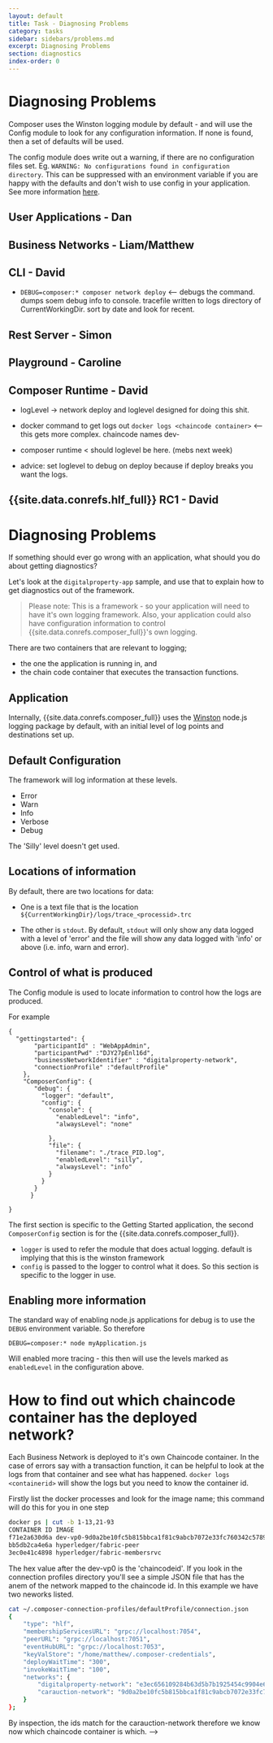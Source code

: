 ```yaml
---
layout: default
title: Task - Diagnosing Problems
category: tasks
sidebar: sidebars/problems.md
excerpt: Diagnosing Problems
section: diagnostics
index-order: 0
---
```


# Diagnosing Problems

Composer uses the Winston logging module by default - and will use the Config module to look for any configuration information. If none is found, then a set of defaults will be used.

The config module does write out a warning, if there are no configuration files set. Eg. `WARNING: No configurations found in configuration directory`. This can be suppressed with an environment variable if you are happy with the defaults and don't wish to use config in your application. See more information [here](https://github.com/lorenwest/node-config/wiki/Environment-Variables#suppress_no_config_warning).


## User Applications - Dan
## Business Networks - Liam/Matthew
## CLI - David

- `DEBUG=composer:* composer network deploy` <-- debugs the command. dumps soem debug info to console. tracefile written to logs directory of CurrentWorkingDir. sort by date and look for recent.

## Rest Server - Simon
## Playground - Caroline


## Composer Runtime - David

- logLevel -> network deploy and loglevel designed for doing this shit.
- docker command to get logs out `docker logs <chaincode container>` <-- this gets more complex. chaincode names dev-<businessnetworkname><composerruntimeversion>

- composer runtime < should loglevel be here. (mebs next week)
- advice: set loglevel to debug on deploy because if deploy breaks you want the logs.


## {{site.data.conrefs.hlf_full}} RC1 - David



# Diagnosing Problems

If something should ever go wrong with an application, what should you do about getting diagnostics?

Let's look at the `digitalproperty-app` sample, and use that to explain how to get diagnostics out of the framework.

>Please note: This is a framework - so your application will need to have it's own logging framework. Also, your application could also have configuration information to control {{site.data.conrefs.composer_full}}'s own logging.

There are two containers that are relevant to logging;

- the one the application is running in, and
- the chain code container that executes the transaction functions.

## Application

Internally, {{site.data.conrefs.composer_full}} uses the [Winston](https://github.com/winstonjs/winston) node.js logging package by default, with an initial level of log points and destinations set up.

## Default Configuration

The framework will log information at these levels.

- Error
- Warn
- Info
- Verbose
- Debug

The 'Silly' level doesn't get used.

## Locations of information

By default, there are two locations for data:

- One is a text file that is the location `${CurrentWorkingDir}/logs/trace_<processid>.trc`

- The other is `stdout`. By default, `stdout` will only show any data logged with a level of 'error' and the file will show any data logged with 'info' or above (i.e. info, warn and error).

## Control of what is produced

The Config module is used to locate information to control how the logs are produced.

For example

```
{
  "gettingstarted": {
       "participantId" : "WebAppAdmin",
       "participantPwd" :"DJY27pEnl16d",
       "businessNetworkIdentifier" : "digitalproperty-network",
       "connectionProfile" :"defaultProfile"
    },
    "ComposerConfig": {
       "debug": {
         "logger": "default",
         "config": {
           "console": {
             "enabledLevel": "info",
             "alwaysLevel": "none"

           },
           "file": {
             "filename": "./trace_PID.log",
             "enabledLevel": "silly",
             "alwaysLevel": "info"
           }
         }
       }
      }

}
```
The first section is specific to the Getting Started application, the second `ComposerConfig` section is for the {{site.data.conrefs.composer_full}}.

- `logger` is used to refer the module that does actual logging. default is implying that this is the winston framework
- `config` is passed to the logger to control what it does.  So this section is specific to the logger in use.

## Enabling more information

The standard way of enabling node.js applications for debug is to use the `DEBUG` environment variable. So therefore

```
DEBUG=composer:* node myApplication.js
```

Will enabled more tracing - this then will use the levels marked as `enabledLevel` in the configuration above.

# How to find out which chaincode container has the deployed network?

Each Business Network is deployed to it's own Chaincode container.  In the case of errors say with a transaction function, it can be helpful to look at the logs from that container and see what has happened. `docker logs <containerid>` will show the logs but you need to know the container id.

Firstly list the docker processes and look for the image name; this command will do this for you in one step

```bash
docker ps | cut -b 1-13,21-93
CONTAINER ID IMAGE                                                                    
f71e2a630d6a dev-vp0-9d0a2be10fc5b815bbca1f81c9abcb7072e33fc760342c5789c5bf9703c429c7
bb5db2ca4e6a hyperledger/fabric-peer                                                  
3ec0e41c4898 hyperledger/fabric-membersrvc     
```

The hex value after the dev-vp0 is the 'chaincodeid'. If you look in the connection profiles directory you'll see a simple JSON file that has the anem of the network mapped to the chaincode id. In this example we have two neworks listed.

```bash
cat ~/.composer-connection-profiles/defaultProfile/connection.json
{
    "type": "hlf",
    "membershipServicesURL": "grpc://localhost:7054",
    "peerURL": "grpc://localhost:7051",
    "eventHubURL": "grpc://localhost:7053",
    "keyValStore": "/home/matthew/.composer-credentials",
    "deployWaitTime": "300",
    "invokeWaitTime": "100",
    "networks": {
        "digitalproperty-network": "e3ec656109284b63d5b7b1925454c9904e6c9c82b2053ed190d2f199e0fb0dad",
        "carauction-network": "9d0a2be10fc5b815bbca1f81c9abcb7072e33fc760342c5789c5bf9703c429c7"
    }
};
```
By inspection, the ids match for the carauction-network therefore we know now which chaincode container is which.
-->
